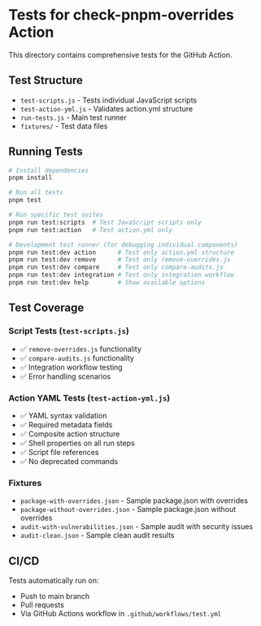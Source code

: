 # Tests for check-pnpm-overrides Action

This directory contains comprehensive tests for the GitHub Action.

## Test Structure

- `test-scripts.js` - Tests individual JavaScript scripts
- `test-action-yml.js` - Validates action.yml structure  
- `run-tests.js` - Main test runner
- `fixtures/` - Test data files

## Running Tests

```bash
# Install dependencies
pnpm install

# Run all tests
pnpm test

# Run specific test suites
pnpm run test:scripts  # Test JavaScript scripts only
pnpm run test:action   # Test action.yml only

# Development test runner (for debugging individual components)
pnpm run test:dev action      # Test only action.yml structure
pnpm run test:dev remove      # Test only remove-overrides.js
pnpm run test:dev compare     # Test only compare-audits.js  
pnpm run test:dev integration # Test only integration workflow
pnpm run test:dev help        # Show available options
```

## Test Coverage

### Script Tests (`test-scripts.js`)
- ✅ `remove-overrides.js` functionality
- ✅ `compare-audits.js` functionality  
- ✅ Integration workflow testing
- ✅ Error handling scenarios

### Action YAML Tests (`test-action-yml.js`)
- ✅ YAML syntax validation
- ✅ Required metadata fields
- ✅ Composite action structure
- ✅ Shell properties on all run steps
- ✅ Script file references
- ✅ No deprecated commands

### Fixtures
- `package-with-overrides.json` - Sample package.json with overrides
- `package-without-overrides.json` - Sample package.json without overrides
- `audit-with-vulnerabilities.json` - Sample audit with security issues
- `audit-clean.json` - Sample clean audit results

## CI/CD

Tests automatically run on:
- Push to main branch
- Pull requests
- Via GitHub Actions workflow in `.github/workflows/test.yml`
